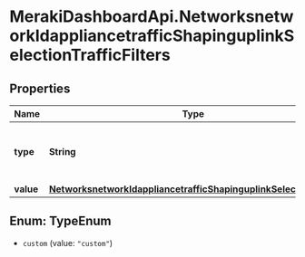 # MerakiDashboardApi.NetworksnetworkIdappliancetrafficShapinguplinkSelectionTrafficFilters

## Properties
Name | Type | Description | Notes
------------ | ------------- | ------------- | -------------
**type** | **String** | Type of this traffic filter. Must be one of: 'custom' | 
**value** | [**NetworksnetworkIdappliancetrafficShapinguplinkSelectionValue**](NetworksnetworkIdappliancetrafficShapinguplinkSelectionValue.md) |  | 


<a name="TypeEnum"></a>
## Enum: TypeEnum


* `custom` (value: `"custom"`)




